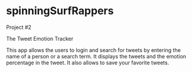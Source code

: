 # spinningSurfRappers
Project #2

The Tweet Emotion Tracker

This app allows the users to login and search for tweets by entering the name of a person or a search term. It displays the tweets and the emotion percentage in the tweet. It also allows to save your favorite tweets.




